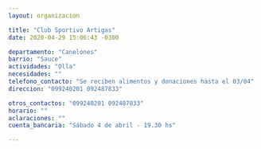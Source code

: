```yaml
---
layout: organizacion

title: "Club Sportivo Artigas"
date: 2020-04-29 15:06:43 -0300

departamento: "Canelones"
barrio: "Sauce"
actividades: "Olla"
necesidades: ""
telefono_contacto: "Se reciben alimentos y donaciones hasta el 03/04"
direccion: "099240201 092487833"

otros_contactos: "099240201 092487833"
horario: ""
aclaraciones: ""
cuenta_bancaria: "Sábado 4 de abril - 19.30 hs"

---
```

